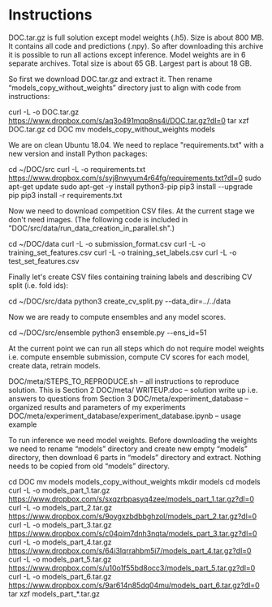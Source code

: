 # Instructions

DOC.tar.gz is full solution except model weights (.h5). Size is about 800 MB. It contains all code and predictions (.npy). So after downloading this archive it is possible to run all actions except inference. Model weights are in 6 separate archives. Total size is about 65 GB. Largest part is about 18 GB.

So first we download DOC.tar.gz and extract it. Then rename “models_copy_without_weights” directory just to align with code from instructions:

curl -L -o DOC.tar.gz https://www.dropbox.com/s/aq3o491mqp8ns4i/DOC.tar.gz?dl=0
tar xzf DOC.tar.gz
cd DOC
mv models_copy_without_weights models

We are on clean Ubuntu 18.04.
We need to replace "requirements.txt" with a new version and install Python packages:

cd ~/DOC/src
curl -L -o requirements.txt https://www.dropbox.com/s/syj8nwyum4r64fg/requirements.txt?dl=0
sudo apt-get update
sudo apt-get -y install python3-pip
pip3 install --upgrade pip
pip3 install -r requirements.txt

Now we need to download competition CSV files. At the current stage we don't need images.
(The following code is included in "DOC/src/data/run_data_creation_in_parallel.sh".)

cd ~/DOC/data
curl -L -o submission_format.csv <link>
curl -L -o training_set_features.csv <link>
curl -L -o training_set_labels.csv <link>
curl -L -o test_set_features.csv <link>

Finally let's create CSV files containing training labels and describing CV split (i.e. fold ids):

cd ~/DOC/src/data
python3 create_cv_split.py --data_dir=../../data

Now we are ready to compute ensembles and any model scores.

cd ~/DOC/src/ensemble
python3 ensemble.py --ens_id=51

At the current point we can run all steps which do not require model weights i.e. compute ensemble submission, compute CV scores for each model, create data, retrain models.

DOC/meta/STEPS_TO_REPRODUCE.sh – all instructions to reproduce solution. This is Section 2
DOC/meta/ WRITEUP.doc – solution write up i.e. answers to questions from Section 3
DOC/meta/experiment_database – organized results and parameters of my experiments
DOC/meta/experiment_database/experiment_database.ipynb – usage example

To run inference we need model weights. Before downloading the weights we need to rename “models” directory and create new empty “models” directory, then download 6 parts in “models” directory and extract. Nothing needs to be copied from old “models” directory.

cd DOC
mv models models_copy_without_weights
mkdir models
cd models
curl -L -o models_part_1.tar.gz https://www.dropbox.com/s/sxqzrbpasyq4zee/models_part_1.tar.gz?dl=0
curl -L -o models_part_2.tar.gz https://www.dropbox.com/s/9oygxzbdbbghzol/models_part_2.tar.gz?dl=0
curl -L -o models_part_3.tar.gz https://www.dropbox.com/s/c04pim7dnh3nqta/models_part_3.tar.gz?dl=0
curl -L -o models_part_4.tar.gz https://www.dropbox.com/s/64i3lqrrahbm5i7/models_part_4.tar.gz?dl=0
curl -L -o models_part_5.tar.gz https://www.dropbox.com/s/u10o1f55bd8occ3/models_part_5.tar.gz?dl=0
curl -L -o models_part_6.tar.gz https://www.dropbox.com/s/9ar614n85dq04mu/models_part_6.tar.gz?dl=0
tar xzf models_part_*.tar.gz

